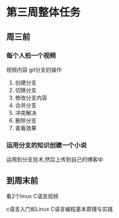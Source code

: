 # 第三周整体任务

## 周三前

### 每个人拍一个视频

视频内容 git分支的操作

1. 创建分支
2. 切换分支
3. 修改分支内容
4. 合并分支
5. 冲突解决
6. 删除分支
7. 查看效果

### 运用分支的知识创建一个小说

运用到分支技术,然后上传到自己的博客中

## 到周末前

看2个linux C语言视频

c语言入门和Linux C语言编程基本原理与实践